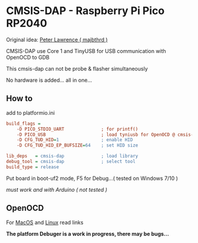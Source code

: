 # CMSIS-DAP - Raspberry Pi Pico RP2040 

Original idea: [Peter Lawrence ( majbthrd )](https://github.com/majbthrd/pico-debug)

CMSIS-DAP use Core 1 and TinyUSB for USB communication with OpenOCD to GDB

Тhis cmsis-dap can not be probe & flasher simultaneously

No hardware is added... all in one...

## How to

add to platformio.ini

```ini
build_flags = 
    -D PICO_STDIO_UART              ; for printf()
    -D PICO_USB                     ; load tyniusb for OpenOCD @ cmsis-dap
    -D CFG_TUD_HID=1                ; enable HID
    -D CFG_TUD_HID_EP_BUFSIZE=64    ; set HID size

lib_deps   = cmsis-dap              ; load library
debug_tool = cmsis-dap              ; select tool
build_type = release
```

Put board in boot-uf2 mode, F5 for Debug...( tested on Windows 7/10 )

_must work and with Arduino ( not tested )_


## OpenOCD
For [MacOS](https://github.com/Wiz-IO/tool-pico-openocd/tree/main/darwin_x86_64) and [Linux](https://github.com/Wiz-IO/tool-pico-openocd/tree/main/linux_x86_64) read links

**The platform Debuger is a work in progress, there may be bugs...**
